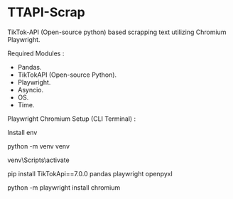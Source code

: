 # TTAPI-Scrap



TikTok-API (Open-source python) based scrapping text utilizing Chromium Playwright.

Required Modules : 

- Pandas.
- TikTokAPI (Open-source Python).
- Playwright.
- Asyncio.
- OS.
- Time.

Playwright Chromium Setup (CLI Terminal) : 

Install env

python -m venv venv

venv\Scripts\activate

pip install TikTokApi==7.0.0 pandas playwright openpyxl

python -m playwright install chromium
